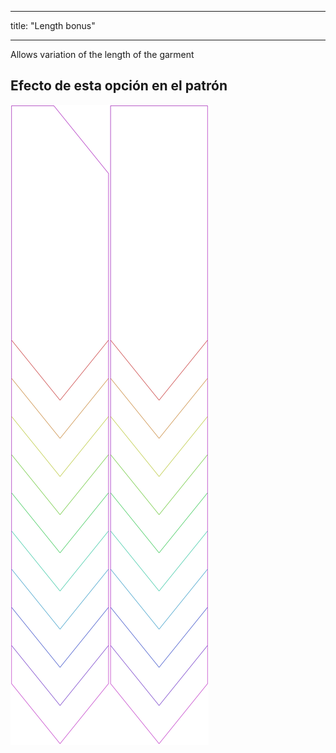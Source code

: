 - - -
title: "Length bonus"
- - -

Allows variation of the length of the garment

## Efecto de esta opción en el patrón

![Esta imagen muestra el efecto de esta opción superponiendo varias variantes que tienen un valor diferente para esta opción](walburga_lengthbonus_sample.svg "Effect of this option on the pattern")
